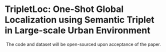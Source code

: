#  TripletLoc: One-Shot Global Localization using Semantic Triplet in Large-scale Urban Environment 

<p align="center">The code and dataset will be open-sourced upon acceptance of the paper.</p>

